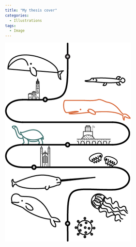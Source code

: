 ```yaml
---
title: "My thesis cover"
categories:
  - Illustrations
tags:
  - Image
---
```


![My thesis cover](/assets/images/phd_journey.png)
